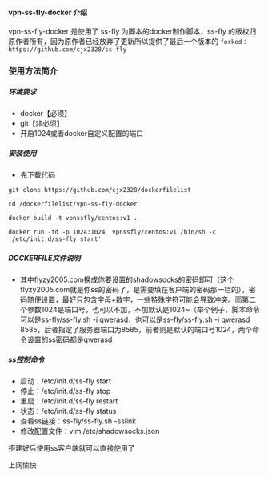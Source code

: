 #### vpn-ss-fly-docker 介绍
vpn-ss-fly-docker 是使用了 ss-fly 为脚本的docker制作脚本，ss-fly 的版权归原作者所有，因为原作者已经放弃了更新所以提供了最后一个版本的
`forked：https://github.com/cjx2328/ss-fly`

### 使用方法简介 

##### 环境要求
- docker【必须】
- git【非必须】
- 开启1024或者docker自定义配置的端口

##### 安装使用
- 先下载代码

`git clone https://github.com/cjx2328/dockerfilelist`

`cd /dockerfilelist/vpn-ss-fly-docker`

`docker build -t vpnssfly/centos:v1 .`

`docker run -td -p 1024:1024  vpnssfly/centos:v1 /bin/sh -c '/etc/init.d/ss-fly start'`


##### DOCKERFILE文件说明

- 其中flyzy2005.com换成你要设置的shadowsocks的密码即可（这个flyzy2005.com就是你ss的密码了，是需要填在客户端的密码那一栏的），密码随便设置，最好只包含字母+数字，一些特殊字符可能会导致冲突。而第二个参数1024是端口号，也可以不加，不加默认是1024~（举个例子，脚本命令可以是ss-fly/ss-fly.sh -i qwerasd，也可以是ss-fly/ss-fly.sh -i qwerasd 8585，后者指定了服务器端口为8585，前者则是默认的端口号1024，两个命令设置的ss密码都是qwerasd

##### ss控制命令

- 启动：/etc/init.d/ss-fly start
- 停止：/etc/init.d/ss-fly stop
- 重启：/etc/init.d/ss-fly restart
- 状态：/etc/init.d/ss-fly status
- 查看ss链接：ss-fly/ss-fly.sh -sslink
- 修改配置文件：vim /etc/shadowsocks.json


搭建好后使用ss客户端就可以直接使用了 

上网愉快


